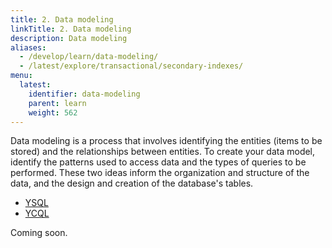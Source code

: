 ```yaml
---
title: 2. Data modeling
linkTitle: 2. Data modeling
description: Data modeling
aliases:
  - /develop/learn/data-modeling/
  - /latest/explore/transactional/secondary-indexes/
menu:
  latest:
    identifier: data-modeling
    parent: learn
    weight: 562
---
```


Data modeling is a process that involves identifying the entities (items to be stored) and the relationships between entities. To create your data model, identify the patterns used to access data and the types of queries to be performed. These two ideas inform the organization and structure of the data, and the design and creation of the database's tables.

<ul class="nav nav-tabs-alt nav-tabs-yb">

  <li >
    <a href="/latest/develop/learn/data-modeling" class="nav-link active">
      <i class="icon-postgres" aria-hidden="true"></i>
      YSQL
    </a>
  </li>

  <li >
    <a href="/latest/develop/learn/data-modeling-ycql" class="nav-link">
      <i class="icon-cassandra" aria-hidden="true"></i>
      YCQL
    </a>
  </li>

</ul>

Coming soon.

